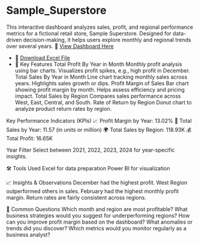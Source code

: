 # Sample_Superstore
This interactive dashboard analyzes sales, profit, and regional performance metrics for a fictional retail store, Sample Superstore. Designed for data-driven decision-making, it helps users explore monthly and regional trends over several years.
 🔗 [View Dashboard Here](ttps://github.com/user-attachments/assets/fe0fd2a0-29b8-4f57-8072-078b14947ef5)
- 📄 [Download Excel File](https://your-excel-file-link.com)
- 📌 Key Features
Total Profit By Year in Month
Monthly profit analysis using bar charts.
Visualizes profit spikes, e.g., high profit in December.
Total Sales By Year in Month
Line chart tracking monthly sales across years.
Highlights sales growth or dips.
Profit Margin of Sales
Bar chart showing profit margin by month.
Helps assess efficiency and pricing impact.
Total Sales by Region
Compares sales performance across West, East, Central, and South.
Rate of Return by Region
Donut chart to analyze product return rates by region.

Key Performance Indicators (KPIs)
📈 Profit Margin by Year: 13.02%
💸 Total Sales by Year: 11.57 (in units or million)
🌍 Total Sales by Region: 118.93K
💰 Total Profit: 16.65K

Year Filter
Select between 2021, 2022, 2023, 2024 for year-specific insights.

🛠️ Tools Used
Excel for data preparation
Power BI for visualization

📈 Insights & Observations
December had the highest profit.
West Region outperformed others in sales.
February had the highest monthly profit margin.
Return rates are fairly consistent across regions.

💬 Common  Questions
Which month and region are most profitable?
What business strategies would you suggest for underperforming regions?
How can you improve profit margin based on the dashboard?
What anomalies or trends did you discover?
Which metrics would you monitor regularly as a business analyst?

